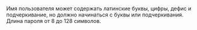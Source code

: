 Имя пользователя может содержать латинские буквы, цифры, дефис и подчеркивание, но должно начинаться с буквы или подчеркивания. Длина пароля от 8 до 128 символов.

